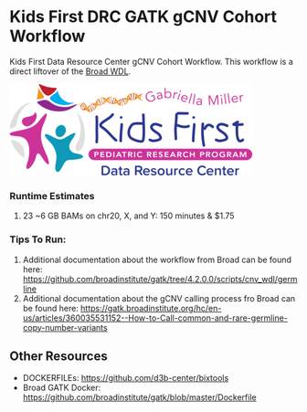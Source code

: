 # Kids First DRC GATK gCNV Cohort Workflow
Kids First Data Resource Center gCNV Cohort Workflow. This workflow is a direct liftover of the [Broad WDL](https://github.com/broadinstitute/gatk/tree/4.2.0.0/scripts/cnv_wdl/germline).

![data service logo](https://github.com/d3b-center/d3b-research-workflows/raw/master/doc/kfdrc-logo-sm.png)

### Runtime Estimates
1. 23 ~6 GB BAMs on chr20, X, and Y: 150 minutes & $1.75

### Tips To Run:
1. Additional documentation about the workflow from Broad can be found here: https://github.com/broadinstitute/gatk/tree/4.2.0.0/scripts/cnv_wdl/germline
1. Additional documentation about the gCNV calling process fro Broad can be found here: https://gatk.broadinstitute.org/hc/en-us/articles/360035531152--How-to-Call-common-and-rare-germline-copy-number-variants

## Other Resources
- DOCKERFILEs: https://github.com/d3b-center/bixtools
- Broad GATK Docker: https://github.com/broadinstitute/gatk/blob/master/Dockerfile
